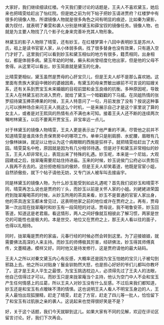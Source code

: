 
大家好，我们继续细读红楼。今天我们要讨论的话题是，王夫人不喜欢黛玉，她后来也把晴雯给赶出了怡红院。但是她之前为何下帖子把妙玉请进贾府？红楼梦中有很多的镜像人物，所谓镜像人物就是很多角色之间有明显的痕迹，比如秦为黛影，袭为钗付，就表明了秦雯和袭人分别是林黛玉和薛宝钗的镜像任务。镜像人物，也就是为主要人物找了几个影子化身来完善补充其人物形象。

林黛玉的影子人物除了晴雯，还有妙玉，在红楼梦第十八回中表明妙玉是苏州人氏，祖上是读书官宦人家，从小体弱多病，找了很多替身也没有效果，只有遁入空门才好了。这里我们可以看到妙玉和黛玉相似的地方有很多，籍贯相同，出身相似，都是体弱多病。黛玉年幼的时候，癞头和尚曾经度化他出家，但是他的父母不舍得。从这里可以看出，妙玉简直就是黛玉的化身。

比晴雯更相似，黛玉虽然是贾母的心肝宝贝儿，但是王夫人却不是那么喜欢她。这里面有贵族大家庭中微妙的婆媳因素，有黛玉的母亲贾敏出嫁前不可言说的姑嫂关系，还有关系到贾宝玉未来婚姻的目视前盟和金玉良缘的抗衡。多种原因呢，导致王夫人在林黛玉初次进入贾府，就给了黛玉一个暗戳戳的下马威。在凤姐热情的张罗招待黛玉捧茶捧果的时候，王夫人特意问了一句，月前发放了没有？按说这种事儿可以换种场合来问王夫人挑这么个时机，一是来展示自己才是这个家里说了算的女主人，或者是对王熙凤的热情有点不满也未可知。接着王夫人还不断的连续两次嘱咐林黛玉，以后不要离开贾宝玉，非宝率远一点儿。

对于林黛玉的镜像人物晴雯，王夫人更是表示出了他严重的不满，尽管他之前并不知道晴雯是谁具体负责保育房中的哪项工作。单单只是削肩膀、水蛇腰，眉眼有几分像林妹妹，就足以让他认为这个病眼眼的西施是狂样子。就把晴雯给赶出了大观园。晴雯莫名中枪，原因就是因为有几分相邻待遇。但是对于和黛玉非常相似的妙玉，王夫人却非常礼让，表现出来了特殊的礼遇。妙玉呢，本来是一个尼姑，大观园建成之后，拢翠庵需要尼姑住持进庙。玉来的时候，妙玉说侯门公府必以贵势压人我再不去去的。这份拒绝相当的傲娇，但是王夫人却笑着道，他既是官宦小姐，自然骄傲些，就下个帖子请他无妨，又专门派人被车叫去接庙宇。

同是林黛玉的镜像人物，为什么妙玉能受到如此礼遇呢？首先我们说妙玉和晴雯不同，晴雯再怎么说也是贾府的丫头，而妙玉以前是关怀人家的小姐。刘姥姥进荣国府到陇翠庵喝茶的时候，从妙玉所用的茶具来看，妙玉不是普通的官宦人家出身，他的茶具连宝玉都未曾见过，这表明他家之前的地位或许在贾府之上。再有，贾母第一次出现在拢翠庵时和妙玉有一段简短的对话，贾母说，我不喝鲁安茶，妙玉回答道，知道这是老君眉。看这情形，两人之间好像就互相彼此了解习惯，两家是世交的可能性也是极大的。本是世交，地位又在贾府之上，那王夫人看以往的面子，也得以礼相待。

同时，拢翠庵是贾府的家庙，元春行经的时候必然会转到这里。为了迎接娘娘，就需要佛法高深的人来主持。而妙玉的师傅极其厉害，经研佛法，妙玉得其师傅真传，文墨精通，模样又好。同时他又是待发修行，这是贾府请他的最大砝码。

王夫人之所以对秦文黛玉内心有反感，大概率还是因为宝玉怕她的宝贝儿子被勾到邪路上去。他之所以对贴身丫鬟金钏勃然大怒，也是担心好好的爷们儿都叫你教坏了。这才是王夫人平生之最恨，为宝玉挑选枕边人，必须得先过了王夫人的法眼，他自己信得过才可以。而妙玉只是来拢翠庵当个主持，他认为空门中人不会和宝玉产生任何情感上的瓜葛，所以王夫人对妙玉没有什么反感。不过后来我们都知道，妙玉还是和宝玉有点暧昧不清的情愫。这也说明王夫人看人不明宝玉身边的人，王夫人最怕出现狐狸精，赶走了晴雯，赶走了方官，赶走了四儿等一批人，恰恰留下了和宝玉有过肌肤之亲的袭人。这说起来也觉得很好笑是不是？

好，关于这个话题，我们今天就聊到这儿。如果大家有不同的见解，欢迎在评论区留言讨论。好，我们下次再会。


